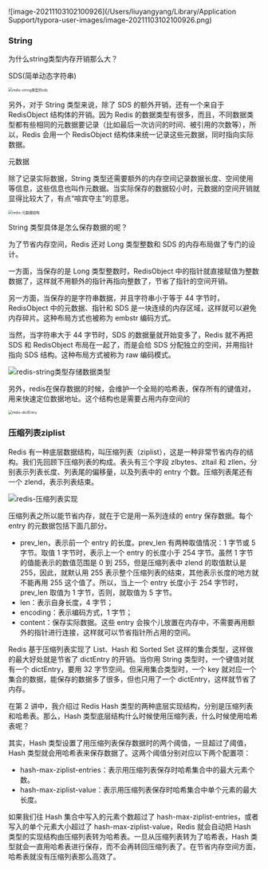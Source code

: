 ![image-20211103102100926](/Users/liuyangyang/Library/Application Support/typora-user-images/image-20211103102100926.png)

### String

为什么string类型内存开销那么大？

SDS(简单动态字符串)

<img src="/Users/liuyangyang/刘阳阳/2021-interview/images/redis-string类型的sds.jpg" alt="redis-string类型的sds" style="zoom:50%;" />

另外，对于 String 类型来说，除了 SDS 的额外开销，还有一个来自于 RedisObject 结构体的开销。因为 Redis 的数据类型有很多，而且，不同数据类型都有些相同的元数据要记录（比如最后一次访问的时间、被引用的次数等），所以，Redis 会用一个 RedisObject 结构体来统一记录这些元数据，同时指向实际数据。

元数据

除了记录实际数据，String 类型还需要额外的内存空间记录数据长度、空间使用等信息，这些信息也叫作元数据。当实际保存的数据较小时，元数据的空间开销就显得比较大了，有点“喧宾夺主”的意思。

<img src="/Users/liuyangyang/刘阳阳/2021-interview/images/redis-元数据结构.jpg" alt="redis-元数据结构" style="zoom:50%;" />

String 类型具体是怎么保存数据的呢？

为了节省内存空间，Redis 还对 Long 类型整数和 SDS 的内存布局做了专门的设计。

一方面，当保存的是 Long 类型整数时，RedisObject 中的指针就直接赋值为整数数据了，这样就不用额外的指针再指向整数了，节省了指针的空间开销。

另一方面，当保存的是字符串数据，并且字符串小于等于 44 字节时，RedisObject 中的元数据、指针和 SDS 是一块连续的内存区域，这样就可以避免内存碎片。这种布局方式也被称为 embstr 编码方式。

当然，当字符串大于 44 字节时，SDS 的数据量就开始变多了，Redis 就不再把 SDS 和 RedisObject 布局在一起了，而是会给 SDS 分配独立的空间，并用指针指向 SDS 结构。这种布局方式被称为 raw 编码模式。

<img src="/Users/liuyangyang/刘阳阳/2021-interview/images/redis-string类型存储数据类型.jpg" alt="redis-string类型存储数据类型"  />



另外，redis在保存数据的时候，会维护一个全局的哈希表，保存所有的键值对，用来快速定位数据地址。这个结构也是需要占用内存空间的

<img src="/Users/liuyangyang/刘阳阳/2021-interview/images/redis-dictEntry.jpg" alt="redis-dictEntry" style="zoom:50%;" />

### 压缩列表ziplist

Redis 有一种底层数据结构，叫压缩列表（ziplist），这是一种非常节省内存的结构。我们先回顾下压缩列表的构成。表头有三个字段 zlbytes、zltail 和 zllen，分别表示列表长度、列表尾的偏移量，以及列表中的 entry 个数。压缩列表尾还有一个 zlend，表示列表结束。

![redis-压缩列表实现](/Users/liuyangyang/刘阳阳/2021-interview/images/redis-压缩列表实现.jpg)

压缩列表之所以能节省内存，就在于它是用一系列连续的 entry 保存数据。每个 entry 的元数据包括下面几部分。

- prev_len，表示前一个 entry 的长度。prev_len 有两种取值情况：1 字节或 5 字节。取值 1 字节时，表示上一个 entry 的长度小于 254 字节。虽然 1 字节的值能表示的数值范围是 0 到 255，但是压缩列表中 zlend 的取值默认是 255，因此，就默认用 255 表示整个压缩列表的结束，其他表示长度的地方就不能再用 255 这个值了。所以，当上一个 entry 长度小于 254 字节时，prev_len 取值为 1 字节，否则，就取值为 5 字节。
- len：表示自身长度，4 字节；
- encoding：表示编码方式，1 字节；
- content：保存实际数据。这些 entry 会挨个儿放置在内存中，不需要再用额外的指针进行连接，这样就可以节省指针所占用的空间。

Redis 基于压缩列表实现了 List、Hash 和 Sorted Set 这样的集合类型，这样做的最大好处就是节省了 dictEntry 的开销。当你用 String 类型时，一个键值对就有一个 dictEntry，要用 32 字节空间。但采用集合类型时，一个 key 就对应一个集合的数据，能保存的数据多了很多，但也只用了一个 dictEntry，这样就节省了内存。

在第 2 讲中，我介绍过 Redis Hash 类型的两种底层实现结构，分别是压缩列表和哈希表。那么，Hash 类型底层结构什么时候使用压缩列表，什么时候使用哈希表呢？

其实，Hash 类型设置了用压缩列表保存数据时的两个阈值，一旦超过了阈值，Hash 类型就会用哈希表来保存数据了。这两个阈值分别对应以下两个配置项：

- hash-max-ziplist-entries：表示用压缩列表保存时哈希集合中的最大元素个数。
- hash-max-ziplist-value：表示用压缩列表保存时哈希集合中单个元素的最大长度。

如果我们往 Hash 集合中写入的元素个数超过了 hash-max-ziplist-entries，或者写入的单个元素大小超过了 hash-max-ziplist-value，Redis 就会自动把 Hash 类型的实现结构由压缩列表转为哈希表。一旦从压缩列表转为了哈希表，Hash 类型就会一直用哈希表进行保存，而不会再转回压缩列表了。在节省内存空间方面，哈希表就没有压缩列表那么高效了。